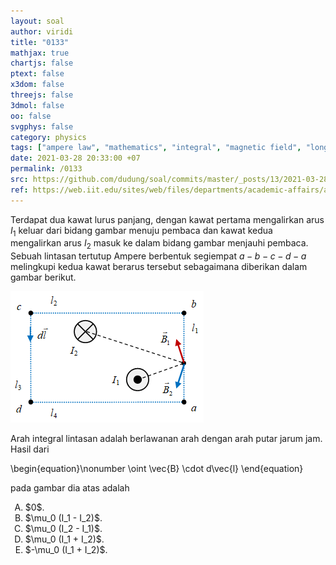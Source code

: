 ```yaml
---
layout: soal
author: viridi
title: "0133"
mathjax: true
chartjs: false
ptext: false
x3dom: false
threejs: false
3dmol: false
oo: false
svgphys: false
category: physics
tags: ["ampere law", "mathematics", "integral", "magnetic field", "long wire", "line integral", "square loop", "fi1202", "2020-1"]
date: 2021-03-28 20:33:00 +07
permalink: /0133
src: https://github.com/dudung/soal/commits/master/_posts/13/2021-03-28-ampere-law-2-long-wires-rect-loop.md
ref: https://web.iit.edu/sites/web/files/departments/academic-affairs/academic-resource-center/pdfs/Amperes_law.pdf
---
```

Terdapat dua kawat lurus panjang, dengan kawat pertama mengalirkan arus $I_1$ keluar dari bidang gambar menuju pembaca dan kawat kedua mengalirkan arus $I_2$ masuk ke dalam bidang gambar menjauhi pembaca. Sebuah lintasan tertutup Ampere berbentuk segiempat $a - b - c - d - a$ melingkupi kedua kawat berarus tersebut sebagaimana diberikan dalam gambar berikut.

![](/assets/img/0/13/0133.png)

Arah integral lintasan adalah berlawanan arah dengan arah putar jarum jam. Hasil dari

\begin{equation}\nonumber
\oint \vec{B} \cdot d\vec{l}
\end{equation}

pada gambar dia atas adalah

<ol type="A">
<li>$0$.
<li>$\mu_0 (I_1 - I_2)$.
<li>$\mu_0 (I_2 - I_1)$.
<li>$\mu_0 (I_1 + I_2)$.
<li>$-\mu_0 (I_1 + I_2)$.
